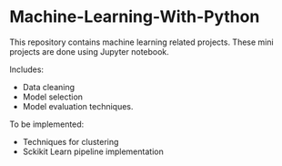 # Machine-Learning-With-Python

This repository contains machine learning related projects. These mini projects are done using Jupyter notebook.

Includes:

* Data cleaning
* Model selection
* Model evaluation techniques.

To be implemented:
* Techniques for clustering
* Sckikit Learn pipeline implementation
